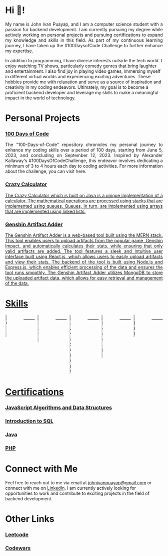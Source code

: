 # Hi 👋!
<p align="justify"> My name is John Ivan Puayap, and I am a computer science student with a passion for backend development. I am currently pursuing my degree   while actively working on personal projects and pursuing certifications to expand my knowledge and skills in this field. As part of my continuous learning journey, I have taken up the #100DaysofCode Challenge to further enhance my expertise.

In addition to programming, I have diverse interests outside the tech world. I enjoy watching TV shows, particularly comedy genres that bring laughter and  entertainment. I also find joy in playing video games, immersing myself in different virtual worlds and experiencing exciting adventures. These hobbies provide me with relaxation and serve as a source of inspiration and creativity in my coding endeavors. Ultimately, my goal is to become a proficient backend developer and leverage my skills to make a meaningful impact in the world of technology. </p>

# Personal Projects
<h3><a href="https://github.com/johnivanpuayap/100-days-of-code">100 Days of Code</a></h3>
<p align="justify"> The "100-Days-of-Code" repository chronicles my personal journey to enhance my coding skills over a period of 100 days, starting from June 5, 2023, and concluding on September 12, 2023. Inspired by Alexander Kallaway's #100DaysOfCodeChallenge, this endeavor involves dedicating a minimum of 3 to 4 hours each day to coding activities. For more information about the challenge, you can visit here.</p>

<h3><a href="https://github.com/johnivanpuayap/CrazyCalculator">Crazy Calculator</h3>
<p align="justify"> The Crazy Calculator which is built on Java is a unique implementation of a calculator. The mathematical operations are processed using stacks that are implemented using queues. Queues, in turn, are implemented using arrays that are implemented using linked lists. </p>

<h3>Genshin Artifact Adder</h3>
<p align="justify"> The Genshin Artifact Adder is a web-based tool built using the MERN stack. This tool enables users to upload artifacts from the popular game, Genshin Impact, and automatically calculates their stats, while ensuring that only valid artifacts are added. The tool features a sleek and intuitive user interface built using React.js, which allows users to easily upload artifacts and view their stats. The backend of the tool is built using Node.js and Express.js, which enables efficient processing of the data and ensures the tool runs smoothly. The Genshin Artifact Adder utilizes MongoDB to store the uploaded artifact data, which allows for easy retrieval and management of the data.</p>
  
# Skills
 <div style="display: flex; justify-content: space-between;">
   <img src="https://user-images.githubusercontent.com/26178408/232866192-93e32100-2d9d-4ff3-b4fd-4ab5bd06fe75.png" width="10%" height="10%" title="C++" >
   &nbsp; &nbsp; &nbsp; &nbsp; &nbsp;
   <img src="https://user-images.githubusercontent.com/82251402/208086472-e7ed5a35-d756-4540-98b9-1f6c29c67260.png" width="10%" height="10%" title="Java">
   &nbsp; &nbsp; &nbsp; &nbsp; &nbsp;
   <img src="https://user-images.githubusercontent.com/26178408/232867315-70885850-6263-4347-b746-fab6c2a65114.png" width="10%" height="10%" title="JavaScript">
   &nbsp; &nbsp; &nbsp; &nbsp; &nbsp;
   <img src="https://user-images.githubusercontent.com/26178408/232866950-97796c5f-eab8-46ff-b33f-e90a656bc1a3.png" width="10%" height="10%" title="Node.js">
   &nbsp; &nbsp; &nbsp; &nbsp; &nbsp;
   <img src="https://user-images.githubusercontent.com/26178408/232867520-7cbd7f3b-7a25-436f-8541-391f36e1c100.png" width="10%" height="10%" title="PHP">
   &nbsp; &nbsp; &nbsp; &nbsp; &nbsp;
 </div>

# Certifications
 <h3><a href="https://www.freecodecamp.org/certification/johnivanpuayap/javascript-algorithms-and-data-structures" target="_blank" rel="noopener noreferrer">JavaScript Algorithms and Data Structures</a></h3>

 <h3><a href="https://www.sololearn.com/certificates/CT-C91QTJO4">Introduction to SQL</a></h3>

 <h3><a href="https://www.sololearn.com/certificates/CT-IYZC6MMK">Java</a></h3>

 <h3><a href="https://www.sololearn.com/certificates/CT-IBTIF1EB">PHP</a></h3>

# Connect with Me
Feel free to reach out to me via email at johnivanpuayap@gmail.com or connect with me on [LinkedIn](https://www.linkedin.com/in/johnivanpuayap/). I am currently actively looking for opportunities to work and contribute to exciting projects in the field of backend development.

# Other Links
<h3><a href="https://leetcode.com/johnivanpuayap/">Leetcode</a></h3>
<h3><a href="https://www.codewars.com/users/johnivanpuayap">Codewars</a></h3>

<!--# Stats-->
<!-- ![GitHub Stats](https://github-readme-stats.vercel.app/api?username=johnivanpuayap&theme=radical) -->
